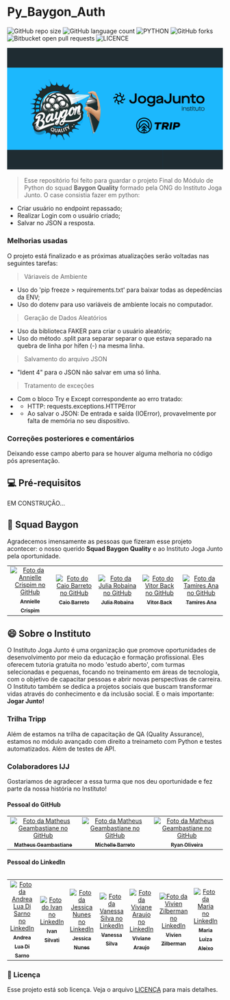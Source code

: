 # Py_Baygon_Auth


![GitHub repo size](https://img.shields.io/github/repo-size/anniellecrispim/py_baygon_auth?style=for-the-badge)
![GitHub language count](https://img.shields.io/github/languages/count/anniellecrispim/py_baygon_auth?style=for-the-badge)
![PYTHON](https://img.shields.io/badge/Python-%203.12.4%20-blue?style=for-the-badge&logo=python)
![GitHub forks](https://img.shields.io/github/forks/anniellecrispim/py_baygon_auth?style=for-the-badge)
![Bitbucket open pull requests](https://img.shields.io/bitbucket/pr-raw/anniellecrispim/py_baygon_auth?style=for-the-badge)
![LICENCE](https://img.shields.io/github/license/anniellecrispim/py_baygon_auth?style=for-the-badge)



<img src="logo.png" alt="Logo Squad Baygon">


> Esse repositório foi feito para guardar o projeto Final do Módulo de Python do squad **Baygon Quality** formado pela ONG do Instituto Joga Junto. O case consistia fazer em python: 
- Criar usuário no endpoint repassado;
- Realizar Login com o usuário criado;
- Salvar no JSON a resposta.

### Melhorias usadas

O projeto está finalizado e as próximas atualizações serão voltadas nas seguintes tarefas:
> Váriaveis de Ambiente
- Uso do 'pip freeze > requirements.txt' para baixar todas as depedências da ENV;
- Uso do dotenv para uso variáveis de ambiente locais no computador.

> Geração de Dados Aleatórios
- Uso da biblioteca FAKER para criar o usuário aleatório;
- Uso do método .split para separar separar o que estava separado na quebra de linha por hífen (-) na mesma linha.

> Salvamento do arquivo JSON
- "Ident 4" para o JSON não salvar em uma só linha.

> Tratamento de exceções
- Com o bloco Try e Except correspondente ao erro tratado:
- - HTTP: requests.exceptions.HTTPError
- - Ao salvar o JSON: De entrada e saída (IOError), provavelmente por falta de memória no seu dispositivo. 

> 

### Correções posteriores e comentários

Deixando esse campo aberto para se houver alguma melhoria no código pós apresentação.

## 💻 Pré-requisitos

EM CONSTRUÇÃO...

## 🤝 Squad Baygon

Agradecemos imensamente as pessoas que fizeram esse projeto acontecer: o nosso querido **Squad Baygon Quality** e ao Instituto Joga Junto pela oportunidade.

<table>
  <tr>
    <td align="center">
      <a href="https://github.com/anniellecrispim" title="GitHub da Annielle">
        <img src="https://avatars.githubusercontent.com/anniellecrispim" width="100px;" alt="Foto da Annielle Crispim no GitHub"/><br>
        <sub>
          <b>Annielle Crispim</b>
        </sub>
      </a>
    </td>
    <td align="center">
      <a href="https://github.com/caiobarreto0" title="GitHub do Caio">
        <img src="https://avatars.githubusercontent.com/caiobarreto0" width="100px;" alt="Foto do Caio Barreto no GitHub"/><br>
        <sub>
          <b>Caio Barreto</b>
        </sub>
      </a>
    </td>
     <td align="center">
      <a href="https://github.com/juliarobaina" title="GitHub da Julia">
        <img src="https://avatars.githubusercontent.com/juliarobaina" width="100px;" alt="Foto da Julia Robaina no GitHub"/><br>
        <sub>
          <b>Julia Robaina</b>
        </sub>
      </a>
    </td>
    <td align="center">
      <a href="https://github.com/Vitor-Back" title="GitHub do Vitor">
        <img src="https://avatars.githubusercontent.com/Vitor-Back" width="100px;" alt="Foto do Vitor Back no GitHub"/><br>
        <sub>
          <b>Vitor Back</b>
        </sub>
      </a>
    </td>
    <td align="center">
      <a href="https://github.com/tamiresana" title="GitHub da Tamires">
        <img src="https://avatars.githubusercontent.com/tamiresana" width="100px;" alt="Foto da Tamires Ana no GitHub"/><br>
        <sub>
          <b>Tamires Ana</b>
        </sub>
      </a>
    </td>
  </tr>
</table>

## 😄 Sobre o Instituto 

O Instituto Joga Junto é uma organização que promove oportunidades de desenvolvimento por meio da educação e formação profissional. Eles oferecem tutoria gratuita no modo 'estudo aberto', com turmas selecionadas e pequenas,  focando no treinamento em áreas de tecnologia, com o objetivo de capacitar pessoas e abrir novas perspectivas de carreira. O Instituto também se dedica a projetos sociais que buscam transformar vidas através do conhecimento e da inclusão social. E o mais importante: **Jogar Junto!**

### Trilha Tripp 

Além de estamos na trilha de capacitação de QA (Quality Assurance), estamos no módulo avançado com direito a treinameto com Python e testes automatizados. Além de testes de API.

### Colaboradores IJJ

Gostariamos de agradecer a essa turma que nos deu oportunidade e fez parte da nossa história no Instituto!

#### Pessoal do GitHub
<table>
  <tr>
    <td align="center">
      <a href="https://github.com/MatheusGeambastiane" title="Foto do Matheus">
        <img src="https://avatars.githubusercontent.com/MatheusGeambastiane" width="100px;" alt="Foto da Matheus Geambastiane no GitHub"/><br>
        <sub>
          <b>Matheus Geambastiane</b>
        </sub>
      </a>
    </td>
    <td align="center">
      <a href="https://github.com/MihBarreto" title="GitHub da Michelle">
        <img src="https://avatars.githubusercontent.com/MihBarreto" width="100px;" alt="Foto da Matheus Geambastiane no GitHub"/><br>
        <sub>
          <b>Michelle Barreto</b>
        </sub>
      </a>
    </td>
  <td align="center">
      <a href="https://github.com/ryanoliveiragit" title="GitHub do Ryan">
        <img src="https://avatars.githubusercontent.com/ryanoliveiragit" width="100px;" alt="Foto da Matheus Geambastiane no GitHub"/><br>
        <sub>
          <b>Ryan Oliveira</b>
        </sub>
      </a>
    </td>
<table>

#### Pessoal do Linkedln

<table>
  <tr>
   <td align="center">
      <a href="https://www.linkedin.com/in/andrealua/" title="Perfil da Andrea Lua Di Sarno no LinkedIn">
      <img src="https://media.licdn.com/dms/image/D4D03AQE0rx9TLImNOg/profile-displayphoto-shrink_800_800/0/1694730768023?e=1726099200&v=beta&t=w6lXIqyi2ELcDdC6KyD3nfaowrc-4nfb1tgOIgejQLU" width="100px;" alt="Foto da Andrea Lua Di Sarno no LinkedIn"/><br>
     <sub>
       <b>Andrea Lua Di Sarno</b>
     </sub>
   </a>
 </td>
 <td align="center">
      <a href="https://www.linkedin.com/in/ivansilvati/
    " title="Perfil do Ivan Silvati no LinkedIn">
      <img src="https://media.licdn.com/dms/image/D4D03AQG2L4olEPyCew/profile-displayphoto-shrink_800_800/0/1718241283620?e=1726099200&v=beta&t=krYLXBZgDlTJO0ZGzVWz6LrswJkQrXRPFvWI-tnkkNc" width="100px;" alt="Foto do Ivan no LinkedIn"/><br>
     <sub>
       <b>Ivan Silvati</b>
     </sub>
   </a>
 </td>
 <td align="center">
      <a href="https://www.linkedin.com/in/j%C3%A9ssica-nunes16/" title="Perfil da Jessica no LinkedIn">
      <img src="https://media.licdn.com/dms/image/D4D03AQEpmPJ0ZDFJIQ/profile-displayphoto-shrink_800_800/0/1687979621628?e=1726099200&v=beta&t=EO7t17BnVVLT8zwd0jGHPjiBG3t-4MrhoaSn7nfSoQU" width="100px;" alt="Foto da Jessica Nunes no LinkedIn"/><br>
     <sub>
       <b>Jessica Nunes</b>
     </sub>
   </a>
 </td>
 <td align="center">
      <a href="https://www.linkedin.com/in/vanessa-silva-8561b320b/" title="Perfil da Vanessa Silva no LinkedIn">
      <img src="https://media.licdn.com/dms/image/D4D03AQHGhvNkFGfv3g/profile-displayphoto-shrink_800_800/0/1712845327533?e=1726099200&v=beta&t=IlePnsTqdPUu-x-nS2UbopLVcVJWUHA4z1KLa_rUcq4" width="100px;" alt="Foto da Vanessa Silva no LinkedIn"/><br>
     <sub>
       <b>Vanessa Silva</b>
     </sub>
   </a>
 </td>
 <td align="center">
      <a href="https://www.linkedin.com/in/viviane-araujo-748047191/" title="Perfil da Viviane Araujo no LinkedIn">
      <img src="https://media.licdn.com/dms/image/C4D03AQEQrrGph0vEvA/profile-displayphoto-shrink_800_800/0/1588161065330?e=1726099200&v=beta&t=UfWY4CdJD5H32tR8SjbtxXH1f3PKVfFGyFewC-x4zzQ" width="100px;" alt="Foto da Viviane Araujo no LinkedIn"/><br>
     <sub>
       <b>Viviane Araujo</b>
     </sub>
   </a>
 </td>
 <td align="center">
      <a href="https://www.linkedin.com/in/vivienzilberman/" title="Perfil da Vivien Zilberman no LinkedIn">
      <img src="https://media.licdn.com/dms/image/C4D03AQFIa9UdjxYS6Q/profile-displayphoto-shrink_800_800/0/1617741788160?e=1726099200&v=beta&t=8tAtaFAy0kwcN6S6NXheR4jZeR81-54xwZs5w_Wm3pQ" width="100px;" alt="Foto da Vivien Zilberman no LinkedIn"/><br>
     <sub>
       <b>Vivien Zilberman</b>
     </sub>
   </a>
 </td>
 <td align="center">
      <a href="https://www.linkedin.com/in/luizaaleixo/" title="Perfil da Maria no LinkedIn">
      <img src="https://media.licdn.com/dms/image/D4D03AQF41uFRy_7cyA/profile-displayphoto-shrink_800_800/0/1719510322672?e=1726099200&v=beta&t=KaQT1b2xF78KdL5uE8MgAH8G7I8nG9wWF8t5R0HGTE4" width="100px;" alt="Foto da Maria no LinkedIn"/><br>
     <sub>
       <b>Maria Luiza Aleixo</b>
     </sub>
   </a>
 </td>
 <td align="center">
      <a href="https://www.linkedin.com/in/rfdsouza/" title="Perfil do Trem Desgovernado no LinkedIn">
      <img src="https://media.licdn.com/dms/image/D5603AQFcxhQs4grslw/profile-displayphoto-shrink_800_800/0/1684419656473?e=1726099200&v=beta&t=OWwNILbsFDSpV3u-AIIlQpKp_8fTzt_xNH89i8XLzCE" width="100px;" alt="Foto do Trem Desgovernado no LinkedIn"/><br>
     <sub>
       <b>Renato Souza</b>
     </sub>
   </a>
 </td>
<table>

### 📝 Licença

Esse projeto está sob licença. Veja o arquivo [LICENÇA](LICENSE) para mais detalhes.